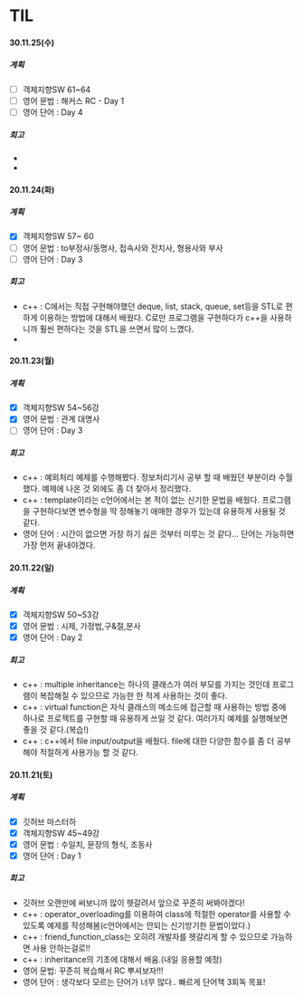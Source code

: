 # TIL

#### 30.11.25(수)

##### 계획

- [ ] 객체지향SW 61~64
- [ ] 영어 문법 : 해커스 RC - Day 1
- [ ] 영어 단어 : Day 4

##### 회고

-
-

#### 20.11.24(화)

##### 계획

- [x] 객체지향SW 57~ 60
- [ ] 영어 문법 : to부정사/동명사, 접속사와 전치사, 형용사와 부사
- [ ] 영어 단어 : Day 3

##### 회고

- c++ : C에서는 직접 구현해야했던 deque, list, stack, queue, set등을 STL로 편하게 이용하는 방법에 대해서 배웠다. C로만 프로그램을 구현하다가 c++을 사용하니까 훨씬 편하다는 것을 STL을 쓰면서 많이 느꼈다. 
-

#### 20.11.23(월)

##### 계획

- [x] 객체지향SW 54~56강
- [x] 영어 문법 : 관계 대명사
- [ ] 영어 단어 : Day 3

##### 회고

 - c++ : 예외처리 예제를 수행해봤다. 정보처리기사 공부 할 때 배웠던 부분이라 수월했다. 예제에 나온 것 외에도 좀 더 찾아서 정리했다.
 - c++ : template이라는 c언어에서는 본 적이 없는 신기한 문법을 배웠다. 프로그램을 구현하다보면 변수형을 딱 정해놓기 애매한 경우가 있는데 유용하게 사용될 것 같다.
 - 영어 단어 : 시간이 없으면  가장 하기 싫은 것부터 미루는 것 같다... 단어는 가능하면 가장 먼저 끝내야겠다.

#### 20.11.22(일)

##### 계획

- [x] 객체지향SW 50~53강
- [x] 영어 문법 : 시제, 가정법,구&절,분사
- [x] 영어 단어 : Day 2

##### 회고

- c++ : multiple inheritance는 하나의 클래스가 여러 부모를 가지는 것인데 프로그램이 복잡해질 수 있으므로 가능한 한 적게 사용하는 것이 좋다.
- c++ : virtual function은 자식 클래스의 메소드에 접근할 때 사용하는 방법 중에 하나로 프로젝트를 구현할 때 유용하게 쓰일 것 같다. 여러가지 예제를 실행해보면 좋을 것 같다.(복습!)
- c++ : c++에서 file input/output을 배웠다. file에 대한 다양한 함수를 좀 더 공부해야 적절하게 사용가능 할 것 같다.

#### 20.11.21(토)

##### 계획

- [x] 깃허브 마스터하
- [x] 객체지향SW 45~49강
- [x] 영어 문법 : 수일치, 문장의 형식, 조동사
- [x] 영어 단어 : Day 1

##### 회고

- 깃허브 오랜만에 써보니까 많이 헷갈려서 앞으로 꾸준히 써봐야겠다!
- c++ : operator_overloading를 이용하여 class에 적절한 operator를 사용할 수 있도록 예제를 작성해봄(c언어에서는 안되는 신기방기한 문법이었다.)
- c++ : friend_function_class는 오히려 개발자를 헷갈리게 할 수 있으므로 가능하면 사용 안하는걸로!!
- c++ : inheritance의 기초에 대해서 배움.(내일 응용할 예정)
- 영어 문법: 꾸준히 복습해서 RC 뿌셔보자!!!
- 영어 단어 : 생각보다 모르는 단어가 너무 많다.. 빠르게 단어책 3회독 목표!
